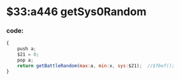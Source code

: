 ﻿
# $33:a446 getSys0Random

### code:
```js
{
	push a;
	$21 = 0;
	pop a;
	return getBattleRandom(max:a, min:x, sys:$21);	//$fbef();
}
```


